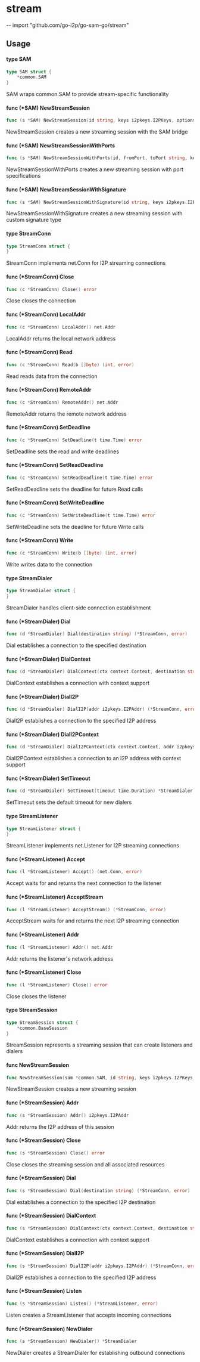 # stream
--
    import "github.com/go-i2p/go-sam-go/stream"


## Usage

#### type SAM

```go
type SAM struct {
	*common.SAM
}
```

SAM wraps common.SAM to provide stream-specific functionality

#### func (*SAM) NewStreamSession

```go
func (s *SAM) NewStreamSession(id string, keys i2pkeys.I2PKeys, options []string) (*StreamSession, error)
```
NewStreamSession creates a new streaming session with the SAM bridge

#### func (*SAM) NewStreamSessionWithPorts

```go
func (s *SAM) NewStreamSessionWithPorts(id, fromPort, toPort string, keys i2pkeys.I2PKeys, options []string) (*StreamSession, error)
```
NewStreamSessionWithPorts creates a new streaming session with port
specifications

#### func (*SAM) NewStreamSessionWithSignature

```go
func (s *SAM) NewStreamSessionWithSignature(id string, keys i2pkeys.I2PKeys, options []string, sigType string) (*StreamSession, error)
```
NewStreamSessionWithSignature creates a new streaming session with custom
signature type

#### type StreamConn

```go
type StreamConn struct {
}
```

StreamConn implements net.Conn for I2P streaming connections

#### func (*StreamConn) Close

```go
func (c *StreamConn) Close() error
```
Close closes the connection

#### func (*StreamConn) LocalAddr

```go
func (c *StreamConn) LocalAddr() net.Addr
```
LocalAddr returns the local network address

#### func (*StreamConn) Read

```go
func (c *StreamConn) Read(b []byte) (int, error)
```
Read reads data from the connection

#### func (*StreamConn) RemoteAddr

```go
func (c *StreamConn) RemoteAddr() net.Addr
```
RemoteAddr returns the remote network address

#### func (*StreamConn) SetDeadline

```go
func (c *StreamConn) SetDeadline(t time.Time) error
```
SetDeadline sets the read and write deadlines

#### func (*StreamConn) SetReadDeadline

```go
func (c *StreamConn) SetReadDeadline(t time.Time) error
```
SetReadDeadline sets the deadline for future Read calls

#### func (*StreamConn) SetWriteDeadline

```go
func (c *StreamConn) SetWriteDeadline(t time.Time) error
```
SetWriteDeadline sets the deadline for future Write calls

#### func (*StreamConn) Write

```go
func (c *StreamConn) Write(b []byte) (int, error)
```
Write writes data to the connection

#### type StreamDialer

```go
type StreamDialer struct {
}
```

StreamDialer handles client-side connection establishment

#### func (*StreamDialer) Dial

```go
func (d *StreamDialer) Dial(destination string) (*StreamConn, error)
```
Dial establishes a connection to the specified destination

#### func (*StreamDialer) DialContext

```go
func (d *StreamDialer) DialContext(ctx context.Context, destination string) (*StreamConn, error)
```
DialContext establishes a connection with context support

#### func (*StreamDialer) DialI2P

```go
func (d *StreamDialer) DialI2P(addr i2pkeys.I2PAddr) (*StreamConn, error)
```
DialI2P establishes a connection to the specified I2P address

#### func (*StreamDialer) DialI2PContext

```go
func (d *StreamDialer) DialI2PContext(ctx context.Context, addr i2pkeys.I2PAddr) (*StreamConn, error)
```
DialI2PContext establishes a connection to an I2P address with context support

#### func (*StreamDialer) SetTimeout

```go
func (d *StreamDialer) SetTimeout(timeout time.Duration) *StreamDialer
```
SetTimeout sets the default timeout for new dialers

#### type StreamListener

```go
type StreamListener struct {
}
```

StreamListener implements net.Listener for I2P streaming connections

#### func (*StreamListener) Accept

```go
func (l *StreamListener) Accept() (net.Conn, error)
```
Accept waits for and returns the next connection to the listener

#### func (*StreamListener) AcceptStream

```go
func (l *StreamListener) AcceptStream() (*StreamConn, error)
```
AcceptStream waits for and returns the next I2P streaming connection

#### func (*StreamListener) Addr

```go
func (l *StreamListener) Addr() net.Addr
```
Addr returns the listener's network address

#### func (*StreamListener) Close

```go
func (l *StreamListener) Close() error
```
Close closes the listener

#### type StreamSession

```go
type StreamSession struct {
	*common.BaseSession
}
```

StreamSession represents a streaming session that can create listeners and
dialers

#### func  NewStreamSession

```go
func NewStreamSession(sam *common.SAM, id string, keys i2pkeys.I2PKeys, options []string) (*StreamSession, error)
```
NewStreamSession creates a new streaming session

#### func (*StreamSession) Addr

```go
func (s *StreamSession) Addr() i2pkeys.I2PAddr
```
Addr returns the I2P address of this session

#### func (*StreamSession) Close

```go
func (s *StreamSession) Close() error
```
Close closes the streaming session and all associated resources

#### func (*StreamSession) Dial

```go
func (s *StreamSession) Dial(destination string) (*StreamConn, error)
```
Dial establishes a connection to the specified I2P destination

#### func (*StreamSession) DialContext

```go
func (s *StreamSession) DialContext(ctx context.Context, destination string) (*StreamConn, error)
```
DialContext establishes a connection with context support

#### func (*StreamSession) DialI2P

```go
func (s *StreamSession) DialI2P(addr i2pkeys.I2PAddr) (*StreamConn, error)
```
DialI2P establishes a connection to the specified I2P address

#### func (*StreamSession) Listen

```go
func (s *StreamSession) Listen() (*StreamListener, error)
```
Listen creates a StreamListener that accepts incoming connections

#### func (*StreamSession) NewDialer

```go
func (s *StreamSession) NewDialer() *StreamDialer
```
NewDialer creates a StreamDialer for establishing outbound connections
